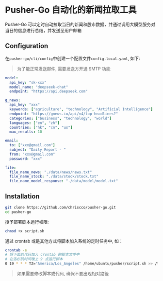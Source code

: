 # Pusher-Go 自动化的新闻拉取工具 

Pusher-Go 可以定时自动拉取当日的新闻和股市数据，并通过调用大模型服务对当日的信息进行总结，并发送至用户邮箱

## Configuration 
在```pusher-go/cli/config```中创建一个配置文件```config.local.yaml```, 如下: 

> 为了能正常发送邮件, 需要发送方开通 SMTP 功能
```yaml
model: 
  api_key: "sk-xxx"
  model_name: "deepseek-chat"
  endpoint: "https://api.deepseek.com"

g_news: 
  api_key: "xxx"
  keywords: ["agriculture", "technology", "Artificial Intelligence"]
  endpoint: "https://gnews.io/api/v4/top-headlines?" 
  categories: ["business", "technology", "world"]
  languages: ["en", "zh"] 
  countries: ["hk", "cn", "us"] 
  max_results: 10

email: 
  to: ["xxx@gmail.com"]
  subject: "Daily Report - "
  from: "xxx@gmail.com" 
  password: "xxx"

file: 
  file_name_news: "./data/news/news.txt"
  file_name_stock: "./data/stock/stock.txt" 
  file_name_model_response: "./data/model/model.txt"
```

## Installation 

```bash
git clone https://github.com/chriscco/pusher-go.git
cd pusher-go
```
授予部署脚本运行权限: 
```bash
chmod +x script.sh 
```
通过 crontab 或是其他方式将脚本加入系统的定时任务中, 如： 
```bash
crontab -e
# 将下面的代码加入 crontab 的脚本文件中
# 在洛杉矶时间晚上 9 点运行脚本
0 19 * * * TZ="America/Los_Angeles" /home/ubuntu/pusher/script.sh >> /tmp/cron_debug.log 2>&1
```
> 如果需要修改脚本或代码, 确保不要出现相对路径
